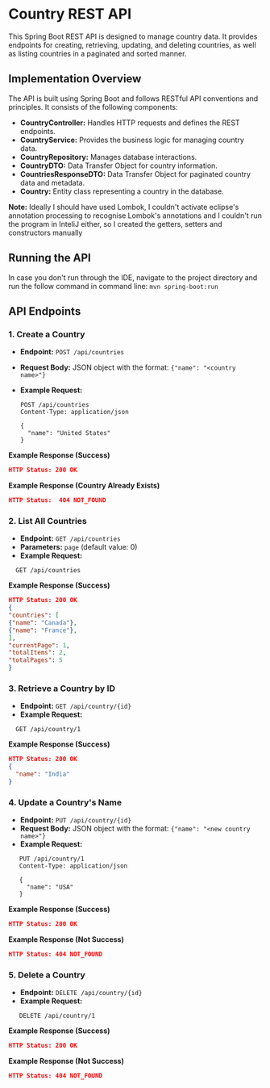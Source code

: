 # Country REST API

This Spring Boot REST API is designed to manage country data. It provides endpoints for creating, retrieving, updating, and deleting countries, as well as listing countries in a paginated and sorted manner.

## Implementation Overview

The API is built using Spring Boot and follows RESTful API conventions and principles. It consists of the following components:

- **CountryController:** Handles HTTP requests and defines the REST endpoints.
- **CountryService:** Provides the business logic for managing country data.
- **CountryRepository:** Manages database interactions.
- **CountryDTO:** Data Transfer Object for country information.
- **CountriesResponseDTO:** Data Transfer Object for paginated country data and metadata.
- **Country:** Entity class representing a country in the database.

**Note:** Ideally I should have used Lombok, I couldn't activate eclipse's annotation processing to recognise Lombok's annotations and I couldn't run the program in InteliJ either, so I created the getters, setters and constructors manually

## Running the API
In case you don't run through the IDE, navigate to the project directory and run the follow command in command line:
`mvn spring-boot:run
`
## API Endpoints
### 1. Create a Country

- **Endpoint:** `POST /api/countries`
- **Request Body:** JSON object with the format: `{"name": "<country name>"}`
- **Example Request:**

   ```http
   POST /api/countries
   Content-Type: application/json

   {
     "name": "United States"
   }
  ```
**Example Response (Success)**
```json
HTTP Status: 200 OK
```
**Example Response (Country Already Exists)**
```json
HTTP Status:  404 NOT_FOUND
```
### 2. List All Countries

- **Endpoint:** `GET /api/countries`
- **Parameters:** `page` (default value: 0)
- **Example Request:**

```http 
  GET /api/countries
  ```
**Example Response (Success)**
``` json
HTTP Status: 200 OK
{
"countries": [
{"name": "Canada"},
{"name": "France"},
],
"currentPage": 1,
"totalItems": 2,
"totalPages": 5
}
```
### 3. Retrieve a Country by ID

- **Endpoint:** `GET /api/country/{id}`
- **Example Request:**

 ```http
   GET /api/country/1
````
**Example Response (Success)**
``` json
HTTP Status: 200 OK
{
  "name": "India"
}
```
### 4. Update a Country's Name

- **Endpoint:** `PUT /api/country/{id}`
- **Request Body:** JSON object with the format: `{"name": "<new country name>"}`
- **Example Request:**

```http
   PUT /api/country/1
   Content-Type: application/json

   {
     "name": "USA"
   }
````
**Example Response (Success)**
``` json
HTTP Status: 200 OK
```
**Example Response (Not Success)**
``` json
HTTP Status: 404 NOT_FOUND
```
### 5. Delete a Country

- **Endpoint:** `DELETE /api/country/{id}`
- **Example Request:**

```http
   DELETE /api/country/1
```

**Example Response (Success)**
``` json
HTTP Status: 200 OK
```
**Example Response (Not Success)**
``` json
HTTP Status: 404 NOT_FOUND
```